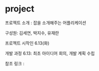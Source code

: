 # project
프로젝트 소개 : 잡을 소개해주는 어플리케이션

구성원: 김세연, 박지수, 유재란

프로젝트 시작인 6.13(화)

개발 과정
6.13: 최초 아이디어 회의, 개발 계획 수립


참조 링크 : 

